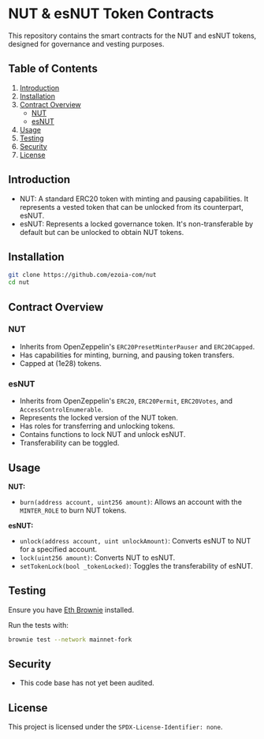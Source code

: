 # NUT & esNUT Token Contracts

This repository contains the smart contracts for the NUT and esNUT tokens, designed for governance and vesting purposes.

## Table of Contents

1. [Introduction](#introduction)
2. [Installation](#installation)
3. [Contract Overview](#contract-overview)
    - [NUT](#nut)
    - [esNUT](#esnut)
4. [Usage](#usage)
5. [Testing](#testing)
6. [Security](#security)
7. [License](#license)

## Introduction

- NUT: A standard ERC20 token with minting and pausing capabilities. It represents a vested token that can be unlocked from its counterpart, esNUT.
- esNUT: Represents a locked governance token. It's non-transferable by default but can be unlocked to obtain NUT tokens.

## Installation

```bash
git clone https://github.com/ezoia-com/nut
cd nut
```

## Contract Overview

### NUT

- Inherits from OpenZeppelin's `ERC20PresetMinterPauser` and `ERC20Capped`.
- Has capabilities for minting, burning, and pausing token transfers.
- Capped at \(1e28\) tokens.

### esNUT

- Inherits from OpenZeppelin's `ERC20`, `ERC20Permit`, `ERC20Votes`, and `AccessControlEnumerable`.
- Represents the locked version of the NUT token.
- Has roles for transferring and unlocking tokens.
- Contains functions to lock NUT and unlock esNUT.
- Transferability can be toggled.

## Usage

**NUT:**

- `burn(address account, uint256 amount)`: Allows an account with the `MINTER_ROLE` to burn NUT tokens.

**esNUT:**

- `unlock(address account, uint unlockAmount)`: Converts esNUT to NUT for a specified account.
- `lock(uint256 amount)`: Converts NUT to esNUT.
- `setTokenLock(bool _tokenLocked)`: Toggles the transferability of esNUT.

## Testing

Ensure you have [Eth Brownie](https://github.com/eth-brownie/brownie) installed.

Run the tests with:

```bash
brownie test --network mainnet-fork
```

## Security

- This code base has not yet been audited.

## License

This project is licensed under the `SPDX-License-Identifier: none`.
